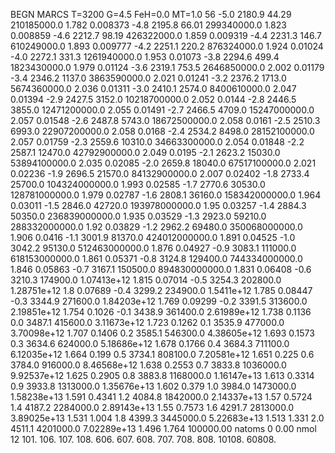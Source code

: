 BEGN
MARCS T=3200 G=4.5 FeH=0.0 MT=1.0
                  56
-5.0 2180.9 44.29 210185000.0 1.782 0.008373 
-4.8 2195.8 66.01 299340000.0 1.823 0.008859 
-4.6 2212.7 98.19 426322000.0 1.859 0.009319 
-4.4 2231.3 146.7 610249000.0 1.893 0.009777 
-4.2 2251.1 220.2 876324000.0 1.924 0.01024 
-4.0 2272.1 331.3 1261940000.0 1.953 0.01073 
-3.8 2294.6 499.4 1823430000.0 1.979 0.01124 
-3.6 2319.1 753.5 2646850000.0 2.002 0.01179 
-3.4 2346.2 1137.0 3863590000.0 2.021 0.01241 
-3.2 2376.2 1713.0 5674360000.0 2.036 0.01311 
-3.0 2410.1 2574.0 8400610000.0 2.047 0.01394 
-2.9 2427.5 3152.0 10218700000.0 2.052 0.0144 
-2.8 2446.5 3855.0 12471200000.0 2.055 0.01491 
-2.7 2466.5 4709.0 15247000000.0 2.057 0.01548 
-2.6 2487.8 5743.0 18672500000.0 2.058 0.0161 
-2.5 2510.3 6993.0 22907200000.0 2.058 0.0168 
-2.4 2534.2 8498.0 28152100000.0 2.057 0.01759 
-2.3 2559.6 10310.0 34663300000.0 2.054 0.01848 
-2.2 2587.1 12470.0 42792900000.0 2.049 0.0195 
-2.1 2623.2 15030.0 53894100000.0 2.035 0.02085 
-2.0 2659.8 18040.0 67517100000.0 2.021 0.02236 
-1.9 2696.5 21570.0 84132900000.0 2.007 0.02402 
-1.8 2733.4 25700.0 104324000000.0 1.993 0.02585 
-1.7 2770.6 30530.0 128781000000.0 1.979 0.02787 
-1.6 2808.1 36160.0 158342000000.0 1.964 0.03011 
-1.5 2846.0 42720.0 193978000000.0 1.95 0.03257 
-1.4 2884.3 50350.0 236839000000.0 1.935 0.03529 
-1.3 2923.0 59210.0 288332000000.0 1.92 0.03829 
-1.2 2962.2 69480.0 350068000000.0 1.906 0.0416 
-1.1 3001.9 81370.0 424012000000.0 1.891 0.04525 
-1.0 3042.2 95130.0 512463000000.0 1.876 0.04927 
-0.9 3083.1 111000.0 618153000000.0 1.861 0.05371 
-0.8 3124.8 129400.0 744334000000.0 1.846 0.05863 
-0.7 3167.1 150500.0 894830000000.0 1.831 0.06408 
-0.6 3210.3 174900.0 1.07413e+12 1.815 0.07014 
-0.5 3254.3 202800.0 1.28751e+12 1.8 0.07689 
-0.4 3299.2 234900.0 1.5411e+12 1.785 0.08447 
-0.3 3344.9 271600.0 1.84203e+12 1.769 0.09299 
-0.2 3391.5 313600.0 2.19851e+12 1.754 0.1026 
-0.1 3438.9 361400.0 2.61989e+12 1.738 0.1136 
0.0 3487.1 415600.0 3.11673e+12 1.723 0.1262 
0.1 3535.9 477000.0 3.70098e+12 1.707 0.1406 
0.2 3585.1 546300.0 4.38605e+12 1.693 0.1573 
0.3 3634.6 624000.0 5.18686e+12 1.678 0.1766 
0.4 3684.3 711100.0 6.12035e+12 1.664 0.199 
0.5 3734.1 808100.0 7.20581e+12 1.651 0.225 
0.6 3784.0 916000.0 8.46568e+12 1.638 0.2553 
0.7 3833.8 1036000.0 9.92537e+12 1.625 0.2905 
0.8 3883.8 1168000.0 1.16147e+13 1.613 0.3314 
0.9 3933.8 1313000.0 1.35676e+13 1.602 0.379 
1.0 3984.0 1473000.0 1.58238e+13 1.591 0.4341 
1.2 4084.8 1842000.0 2.14337e+13 1.57 0.5724 
1.4 4187.2 2284000.0 2.89143e+13 1.55 0.7573 
1.6 4291.7 2813000.0 3.89025e+13 1.531 1.004 
1.8 4399.3 3445000.0 5.22683e+13 1.513 1.331 
2.0 4511.1 4201000.0 7.02289e+13 1.496 1.764 
100000.00
natoms              0      0.00
nmol          12
          101.         106.       107.      108.         606.        607.        608.
          707.         708.       808.    10108.       60808.
